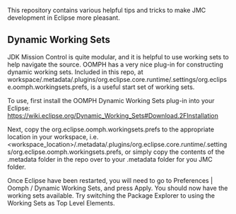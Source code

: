 This repository contains various helpful tips and tricks to make JMC development
in Eclipse more pleasant.

## Dynamic Working Sets
JDK Mission Control is quite modular, and it is helpful to use working sets to
help navigate the source. OOMPH has a very nice plug-in for constructing dynamic
working sets. Included in this repo, at workspace/.metadata/.plugins/org.eclipse.core.runtime/.settings/org.eclipse.oomph.workingsets.prefs,
is a useful start set of working sets. 

To use, first install the OOMPH Dynamic Working Sets plug-in into your Eclipse:
https://wiki.eclipse.org/Dynamic_Working_Sets#Download.2FInstallation

Next, copy the org.eclipse.oomph.workingsets.prefs to the appropriate location in your workspace, i.e. &lt;workspace_location&gt;/.metadata/.plugins/org.eclipse.core.runtime/.settings/org.eclipse.oomph.workingsets.prefs, 
or simply copy the contents of the .metadata folder in the repo over to your .metadata folder for you JMC folder.

Once Eclipse have been restarted, you will need to go to Preferences | Oomph / Dynamic Working Sets, and press Apply.
You should now have the working sets available. Try switching the Package Explorer to using the Working Sets as Top Level Elements.